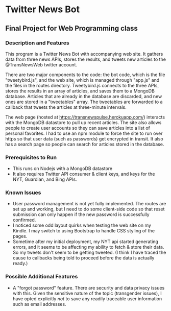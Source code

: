 # Twitter News Bot

## Final Project for Web Programming class

### Description and Features

This program is a Twitter News Bot with accompanying web site.  It gathers data from three news APIs, stores the results, and tweets new articles to the @TransNewsWeb twitter account.

There are two major components to the code: the bot code, which is the file "tweetybird.js", and the web site, which is managed through "app.js" and the files in the routes directory. Tweetybird.js connects to the three APIs, stores the results in an array of articles, and saves them to a MongoDB database. Articles that are already in the database are discarded, and new ones are stored in a "tweetables" array.  The tweetables are forwarded to a callback that tweets the articles at three-minute intervals.

The web page (hosted at https://transnewspulse.herokuapp.com/) interacts with the MongoDB datastore to pull up recent articles. The site also allows people to create user accounts so they can save articles into a list of personal favorites. I had to use an npm module to force the site to run over https so that user data (such as passwords) get encrypted in transit.  It also has a search page so people can search for articles stored in the database.

### Prerequisites to Run
* This runs on Nodejs with a MongoDB datastore
* It also requires Twitter API consumer & client keys, and keys for the NYT, Guardian, and Bing APIs.

### Known Issues

* User password management is not yet fully implemented. The routes are set up and working, but I need to do some client-side code so that reset submission can only happen if the new password is successfully confirmed.
* I noticed some odd layout quirks when testing the web site on my Kindle. I may switch to using Bootstrap to handle CSS styling of the pages.
* Sometime after my initial deployment, my NYT api started generating errors, and it seems to be affecting my ability to fetch & store their data. So my tweets don't seem to be getting tweeted. (I think I have traced the cause to callbacks being told to proceed before the data is actually ready.)

### Possible Additional Features

* A "forgot password" feature. There are security and data privacy issues with this. Given the sensitive nature of the topic (transgender issues), I have opted explicitly _not_ to save any readily traceable user information such as email addresses.